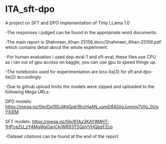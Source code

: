 # ITA_sft-dpo
A project on SFT and DPO implementation of Tinly LLama 1.0

-The responses i judged can be found in the appropriate word documents.

-The main report is Shahmeer_Khan-25156.docx/Shahmeer_Khan-25156.pdf which contains detail about the whole experiment.

-For human evaluation i used dop-eval-1 and sft-eval, these files use CPU as i ran out of gpu access on kaggle, you can use gpu to speed things up.

-The notebooks used for experimentation are lora-ita(3) for sft and dpo-ita(2) accordingly

-Due to github upload limits the models were zipped and uploaded to the following Mega URLs:

DPO models: https://mega.nz/file/DxI1lDJI#gQok1RrzHaAN_vamD84SllgJumroj7Vilg_0UgYXiEM

SFT models: https://mega.nz/file/61Az3KAY#MHT-1HPceZU_zY4MgWaOanCkiWR93T5QeVVHQbzFZco

-Dataset citations can be found at the end of the report
